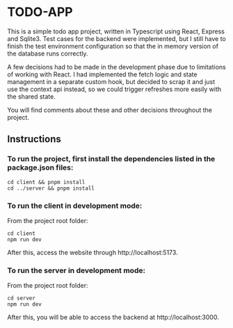 # TODO-APP

This is a simple todo app project, written in Typescript using React, Express and Sqlite3.
Test cases for the backend were implemented, but I still have to finish the test environment
configuration so that the in memory version of the database runs correctly.

A few decisions had to be made in the development phase due to limitations of working
with React. I had implemented the fetch logic and state management in a separate custom
hook, but decided to scrap it and just use the context api instead, so we could trigger
refreshes more easily with the shared state.

You will find comments about these and other decisions throughout the project.

## Instructions

### To run the project, first install the dependencies listed in the package.json files:

```
cd client && pnpm install
cd ../server && pnpm install
```

### To run the client in development mode:

From the project root folder:

```
cd client
npm run dev
```

After this, access the website through http://localhost:5173.

### To run the server in development mode:

From the project root folder:

```
cd server
npm run dev
```

After this, you will be able to access the backend at http://localhost:3000.
